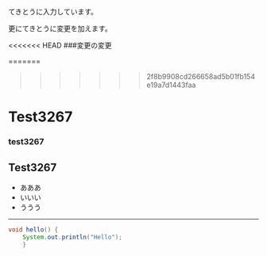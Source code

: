 てきとうに入力しています。


更にてきとうに変更を加えます。

<<<<<<< HEAD
###変更の変更

=======
>>>>>>> 2f8b9908cd266658ad5b01fb154e19a7d1443faa
# Test3267

### test3267

## Test3267

* あああ
* いいい
* ううう

***

```java
void hello() {
    System.out.println("Hello");
    }
